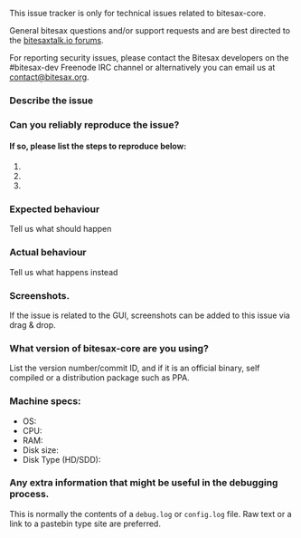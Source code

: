 <!--- Remove sections that do not apply -->

This issue tracker is only for technical issues related to bitesax-core.

General bitesax questions and/or support requests and are best directed to the [bitesaxtalk.io forums](https://bitesaxtalk.io/).

For reporting security issues, please contact the Bitesax developers on the #bitesax-dev Freenode IRC channel or alternatively you can email us at contact@bitesax.org.

### Describe the issue

### Can you reliably reproduce the issue?
#### If so, please list the steps to reproduce below:
1.
2.
3.

### Expected behaviour
Tell us what should happen

### Actual behaviour
Tell us what happens instead

### Screenshots.
If the issue is related to the GUI, screenshots can be added to this issue via drag & drop.

### What version of bitesax-core are you using?
List the version number/commit ID, and if it is an official binary, self compiled or a distribution package such as PPA.

### Machine specs:
- OS:
- CPU:
- RAM:
- Disk size:
- Disk Type (HD/SDD):

### Any extra information that might be useful in the debugging process.
This is normally the contents of a `debug.log` or `config.log` file. Raw text or a link to a pastebin type site are preferred.
